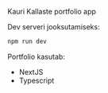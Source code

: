 Kauri Kallaste portfolio app 

Dev serveri jooksutamiseks:
```bash
npm run dev
```

Portfolio kasutab:
* NextJS
* Typescript
